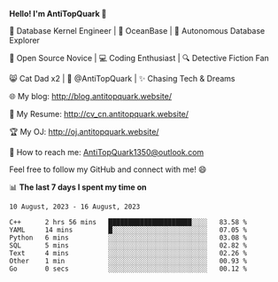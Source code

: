 
**Hello! I'm AntiTopQuark 👋**

🔧 Database Kernel Engineer | 🌊 OceanBase | 🤖 Autonomous Database Explorer

🌱 Open Source Novice | 💻 Coding Enthusiast | 🔍 Detective Fiction Fan

😸 Cat Dad x2 | 🎉 @AntiTopQuark | ✨ Chasing Tech & Dreams

🌐 My blog: http://blog.antitopquark.website/

📄 My Resume: http://cv_cn.antitopquark.website/

🏆 My OJ: http://oj.antitopquark.website/

📧 How to reach me: AntiTopQuark1350@outlook.com

Feel free to follow my GitHub and connect with me! 😄

📊 **The last 7 days I spent my time on** 

<!--START_SECTION:waka-->
```text
10 August, 2023 - 16 August, 2023

C++      2 hrs 56 mins   █████████████████████░░░░   83.58 % 
YAML     14 mins         █░░░░░░░░░░░░░░░░░░░░░░░░   07.05 % 
Python   6 mins          ░░░░░░░░░░░░░░░░░░░░░░░░░   03.08 % 
SQL      5 mins          ░░░░░░░░░░░░░░░░░░░░░░░░░   02.82 % 
Text     4 mins          ░░░░░░░░░░░░░░░░░░░░░░░░░   02.26 % 
Other    1 min           ░░░░░░░░░░░░░░░░░░░░░░░░░   00.93 % 
Go       0 secs          ░░░░░░░░░░░░░░░░░░░░░░░░░   00.12 %
```
<!--END_SECTION:waka-->


